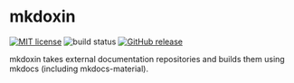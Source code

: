 # mkdoxin

[![MIT license](https://img.shields.io/badge/License-MIT-blue.svg)](https://github.com/tritones/mkdoxin/blob/main/LICENSE)
![build status](https://github.com/tritones/mkdoxin/actions/workflows/build.yml/badge.svg?branch=main)
[![GitHub release](https://img.shields.io/github/release/tritones/mkdoxin.svg)](https://github.com/tritones/mkdoxin/releases/)

mkdoxin takes external documentation repositories and builds them using mkdocs (including mkdocs-material).
